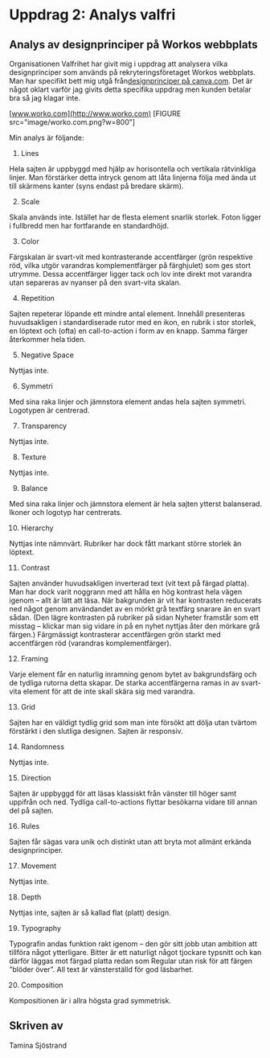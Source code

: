 ---
---
Uppdrag 2: Analys valfri
================
Analys av designprinciper på Workos webbplats
--------

Organisationen Valfrihet har givit mig i uppdrag att analysera vilka designprinciper som används på rekryteringsföretaget Workos webbplats. Man har specifikt bett mig utgå från[designprinciper på canva.com](https://www.canva.com/learn/design-elements-principles/). Det är något oklart varför jag givits detta specifika uppdrag men kunden betalar bra så jag klagar inte.

[www.worko.com](http://www.worko.com)
[FIGURE src="image/worko.com.png?w=800"]

Min analys är följande:

1. Lines

Hela sajten är uppbyggd med hjälp av horisontella och vertikala rätvinkliga linjer. Man förstärker detta intryck genom att låta linjerna följa med ända ut till skärmens kanter (syns endast på bredare skärm).

2. Scale

Skala används inte. Istället har de flesta element snarlik storlek. Foton ligger i fullbredd men har fortfarande en standardhöjd.

3. Color

Färgskalan är svart-vit med kontrasterande accentfärger (grön respektive röd, vilka utgör varandras komplementfärger på färghjulet) som ges stort utrymme. Dessa accentfärger ligger tack och lov inte direkt mot varandra utan separeras av nyanser på den svart-vita skalan.

4. Repetition

Sajten repeterar löpande ett mindre antal element. Innehåll presenteras huvudsakligen i standardiserade rutor med en ikon, en rubrik i stor storlek, en löptext och (ofta) en call-to-action i form av en knapp. Samma färger återkommer hela tiden.

5. Negative Space

Nyttjas inte.

6. Symmetri

Med sina raka linjer och jämnstora element andas hela sajten symmetri. Logotypen är centrerad.

7. Transparency

Nyttjas inte.

8. Texture

Nyttjas inte.

9. Balance

Med sina raka linjer och jämnstora element är hela sajten ytterst balanserad. Ikoner och logotyp har centrerats.

10. Hierarchy

Nyttjas inte nämnvärt. Rubriker har dock fått markant större storlek än löptext.

11. Contrast

Sajten använder huvudsakligen inverterad text (vit text på färgad platta). Man har dock varit noggrann med att hålla en hög kontrast hela vägen igenom – allt är lätt att läsa. När bakgrunden är vit har kontrasten reducerats ned något genom användandet av en mörkt grå textfärg snarare än en svart sådan. (Den lägre kontrasten på rubriker på sidan Nyheter framstår som ett misstag – klickar man sig vidare in på en nyhet nyttjas åter den mörkare grå färgen.) Färgmässigt kontrasterar accentfärgen grön starkt med accentfärgen röd (varandras komplementfärger).

12. Framing

Varje element får en naturlig inramning genom bytet av bakgrundsfärg och de tydliga rutorna detta skapar. De starka accentfärgerna ramas in av svart-vita element för att de inte skall skära sig med varandra.

13. Grid

Sajten har en väldigt tydlig grid som man inte försökt att dölja utan tvärtom förstärkt i den slutliga designen. Sajten är responsiv.

14. Randomness

Nyttjas inte.

15. Direction

Sajten är uppbyggd för att läsas klassiskt från vänster till höger samt uppifrån och ned. Tydliga call-to-actions flyttar besökarna vidare till annan del på sajten.

16. Rules

Sajten får sägas vara unik och distinkt utan att bryta mot allmänt erkända designprinciper.

17. Movement

Nyttjas inte.

18. Depth

Nyttjas inte, sajten är så kallad flat (platt) design.

19. Typography

Typografin andas funktion rakt igenom – den gör sitt jobb utan ambition att tillföra något ytterligare. Bitter är ett naturligt något tjockare typsnitt och kan därför läggas mot färgad platta redan som Regular utan risk för att färgen ”blöder över”. All text är vänsterställd för god läsbarhet.

20. Composition

Kompositionen är i allra högsta grad symmetrisk.

Skriven av
------------
Tamina Sjöstrand
